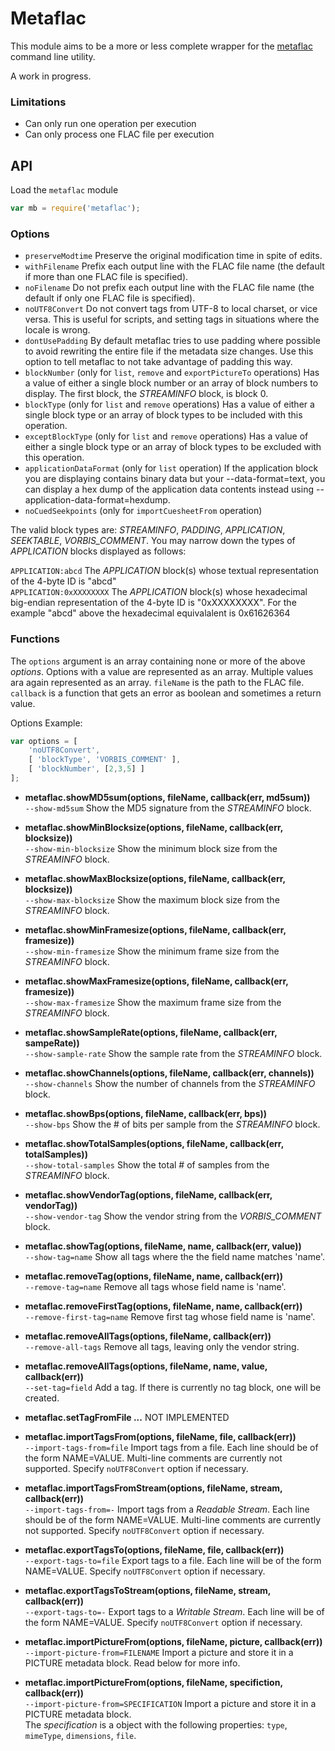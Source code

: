 Metaflac
========

This module aims to be a more or less complete wrapper for the
[metaflac][metaflac] command line utility. 

A work in progress.

### Limitations

 - Can only run one operation per execution
 - Can only process one FLAC file per execution


API
---

Load the `metaflac` module

```javascript
var mb = require('metaflac');
```

### Options

 - `preserveModtime` Preserve the original modification time in spite of edits. 
 - `withFilename` Prefix each output line with the FLAC file name (the default if more than one FLAC file is specified). 
 - `noFilename` Do not prefix each output line with the FLAC file name (the default if only one FLAC file is specified). 
 - `noUTF8Convert` Do not convert tags from UTF-8 to local charset, or vice versa. This is useful for scripts, and setting tags in situations where the locale is wrong. 
 - `dontUsePadding` By default metaflac tries to use padding where possible to avoid rewriting the entire file if the metadata size changes. Use this option to tell metaflac to not take advantage of padding this way.
 - `blockNumber` (only for `list`, `remove` and  `exportPictureTo` operations) Has a value of either a single block number or an array of block numbers to display. The first block, the _STREAMINFO_ block, is block 0.
 - `blockType` (only for `list` and `remove` operations) Has a value of either a single block type or an array of block types to be included with this operation.
 - `exceptBlockType` (only for `list` and `remove` operations) Has a value of either a single block type or an array of block types to be excluded with this operation.
 - `applicationDataFormat` (only for `list` operation) If the application block you are displaying contains binary data but your --data-format=text, you can display a hex dump of the application data contents instead using --application-data-format=hexdump. 
 - `noCuedSeekpoints` (only for `importCuesheetFrom` operation) 

The valid block types are: _STREAMINFO_, _PADDING_, _APPLICATION_, _SEEKTABLE_, _VORBIS_COMMENT_. You may narrow down the types of _APPLICATION_ blocks displayed as follows:

`APPLICATION:abcd` The _APPLICATION_ block(s) whose textual representation of the 4-byte ID is "abcd"  
`APPLICATION:0xXXXXXXXX` The _APPLICATION_ block(s) whose hexadecimal big-endian representation of the 4-byte ID is "0xXXXXXXXX". For the example "abcd" above the hexadecimal equivalalent is 0x61626364 

### Functions

The `options` argument is an array containing none or more of the above _options_. Options with a value are represented as an array. Multiple values ara again represented as an array.
`fileName` is the path to the FLAC file.
`callback` is a function that gets an error as boolean and sometimes a return value.


Options Example:

```javascript
var options = [
	'noUTF8Convert', 
	[ 'blockType', 'VORBIS_COMMENT' ], 
	[ 'blockNumber', [2,3,5] ]
];
```

 - __metaflac.showMD5sum(options, fileName, callback(err, md5sum))__  
   `--show-md5sum` Show the MD5 signature from the _STREAMINFO_ block. 

 - __metaflac.showMinBlocksize(options, fileName, callback(err, blocksize))__  
  `--show-min-blocksize` Show the minimum block size from the _STREAMINFO_ block. 

 - __metaflac.showMaxBlocksize(options, fileName, callback(err, blocksize))__  
   `--show-max-blocksize` Show the maximum block size from the _STREAMINFO_ block. 

 - __metaflac.showMinFramesize(options, fileName, callback(err, framesize))__  
   `--show-min-framesize` Show the minimum frame size from the _STREAMINFO_ block. 

 - __metaflac.showMaxFramesize(options, fileName, callback(err, framesize))__  
   `--show-max-framesize` Show the maximum frame size from the _STREAMINFO_ block. 

 - __metaflac.showSampleRate(options, fileName, callback(err, sampeRate))__  
   `--show-sample-rate` Show the sample rate from the _STREAMINFO_ block. 

 - __metaflac.showChannels(options, fileName, callback(err, channels))__  
   `--show-channels` Show the number of channels from the _STREAMINFO_ block. 

 - __metaflac.showBps(options, fileName, callback(err, bps))__  
   `--show-bps` Show the # of bits per sample from the _STREAMINFO_ block. 

 - __metaflac.showTotalSamples(options, fileName, callback(err, totalSamples))__  
   `--show-total-samples` Show the total # of samples from the _STREAMINFO_ block. 

 - __metaflac.showVendorTag(options, fileName, callback(err, vendorTag))__  
   `--show-vendor-tag` Show the vendor string from the _VORBIS_COMMENT_ block. 

 - __metaflac.showTag(options, fileName, name, callback(err, value))__  
   `--show-tag=name` Show all tags where the the field name matches 'name'. 

 - __metaflac.removeTag(options, fileName, name, callback(err))__  
   `--remove-tag=name` Remove all tags whose field name is 'name'. 

 - __metaflac.removeFirstTag(options, fileName, name, callback(err))__  
   `--remove-first-tag=name` Remove first tag whose field name is 'name'. 

 - __metaflac.removeAllTags(options, fileName, callback(err))__  
   `--remove-all-tags` Remove all tags, leaving only the vendor string. 

 - __metaflac.removeAllTags(options, fileName, name, value, callback(err))__  
   `--set-tag=field` Add a tag. If there is currently no tag block, one will be created. 

 - __metaflac.setTagFromFile ...__ NOT IMPLEMENTED  

 - __metaflac.importTagsFrom(options, fileName, file, callback(err))__  
   `--import-tags-from=file` Import tags from a file. Each line should be of the form NAME=VALUE. Multi-line comments are currently not supported. Specify `noUTF8Convert` option if necessary. 

 - __metaflac.importTagsFromStream(options, fileName, stream, callback(err))__  
   `--import-tags-from=-` Import tags from a _Readable Stream_. Each line should be of the form NAME=VALUE. Multi-line comments are currently not supported. Specify `noUTF8Convert` option if necessary. 

 - __metaflac.exportTagsTo(options, fileName, file, callback(err))__  
   `--export-tags-to=file` Export tags to a file. Each line will be of the form NAME=VALUE. Specify `noUTF8Convert` option if necessary. 

 - __metaflac.exportTagsToStream(options, fileName, stream, callback(err))__  
   `--export-tags-to=-` Export tags to a _Writable Stream_. Each line will be of the form NAME=VALUE. Specify `noUTF8Convert` option if necessary. 

 - __metaflac.importPictureFrom(options, fileName, picture, callback(err))__  
   `--import-picture-from=FILENAME` Import a picture and store it in a PICTURE metadata block. Read below for more info.

 - __metaflac.importPictureFrom(options, fileName, specifiction, callback(err))__  
   `--import-picture-from=SPECIFICATION` Import a picture and store it in a PICTURE metadata block.  
   The _specification_ is a object with the following properties: `type`, `mimeType`, `dimensions`, `file`.  
   
 


[metaflac]: http://flac.sourceforge.net/documentation_tools_metaflac.html
